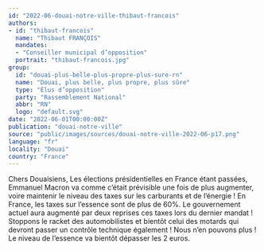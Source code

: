 ```yaml
---
id: "2022-06-douai-notre-ville-thibaut-francois"
authors:
- id: "thibaut-francois"
  name: "Thibaut FRANÇOIS"
  mandates: 
  - "Conseiller municipal d’opposition"
  portrait: "thibaut-francois.jpg"
group:
  id: "douai-plus-belle-plus-propre-plus-sure-rn"
  name: "Douai, plus belle, plus propre, plus sûre"
  type: "Élus d’opposition"
  party: "Rassemblement National"
  abbr: "RN"
  logo: "default.svg"
date: "2022-06-01T00:00:00Z"
publication: "douai-notre-ville"
source: "public/images/sources/douai-notre-ville-2022-06-p17.png"
language: "fr"
locality: "Douai"
country: "France"
---
```


Chers Douaisiens, Les élections présidentielles en France étant passées, Emmanuel Macron va comme c’était prévisible une fois de plus augmenter, voire maintenir le niveau des taxes sur les carburants et de l’énergie !
En France, les taxes sur l’essence sont de plus de 60%. Le gouvernement actuel aura augmenté par deux reprises ces taxes lors du dernier mandat !
Stoppons le racket des automobilistes et bientôt celui des motards qui devront passer un contrôle technique également !
Nous n’en pouvons plus ! Le niveau de l’essence va bientôt dépasser les 2 euros.
